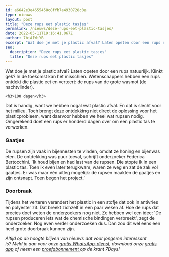 ```yaml
---
id: a6642e3e4655458c8ffb7a4930728c8a
type: nieuws
layout: post
title: "Deze rups eet plastic tasjes"
permalink: /nieuws/deze-rups-eet-plastic-tasjes/
date: 2022-05-11T19:16:41.067Z
author: 7biA1WiYB
excerpt: "Wat doe je met je plastic afval? Laten opeten door een rups natuurlijk. Klinkt gek? In de toekomst kan het misschien. Wetenschappers hebben een rups ontdekt die plastic eet en verteert: de rups van de grote wasmot (de nachtvlinder).  "
seo:
  description: "Deze rups eet plastic tasjes"
  title: "Deze rups eet plastic tasjes"
---
```

Wat doe je met je plastic afval? Laten opeten door een rups natuurlijk. Klinkt gek? In de toekomst kan het misschien. Wetenschappers hebben een rups ontdekt die plastic eet en verteert: de rups van de grote wasmot (de nachtvlinder).  

    <h3>100 dagen</h3>
<p>Dat is handig, want we hebben nogal wat plastic afval. En dat is slecht voor het milieu. Toch brengt deze ontdekking niet direct de oplossing voor het plasticprobleem, want daarvoor hebben we heel wat rupsen nodig. Omgerekend doet een rups er honderd dagen over om een plastic tas te verwerken.</p>
<h3>Gaatjes</h3>
<p>De rupsen zijn vaak in bijennesten te vinden, omdat ze honing en bijenwas eten. De ontdekking was puur toeval, schrijft onderzoeker Federica Bertocchini. ´Ik houd bijen en had last van de rupsen. Die stopte ik in een plastic tas. Toen ik even later terugkwam, waren ze weg en zat de zak vol gaatjes. Er was maar één uitleg mogelijk: de rupsen maakten de gaatjes en zijn ontsnapt. Toen begon het project.’</p>
<h3>Doorbraak</h3>
<p>Tijdens het verteren verandert het plastic in een stofje dat ook in antivries en polyester zit. Dat breekt zichzelf in een paar weken af. Hoe de rups dat precies doet weten de onderzoekers nog niet. Ze hebben wel een idee: 'De rupsen produceren iets wat de chemische bindingen verbreekt', zegt de onderzoeker. Nog even verder onderzoeken dus. Dan zou dit wel eens een heel grote doorbraak kunnen zijn. </p>
<p><em>Altijd op de hoogte blijven van nieuws dat voor jongeren interessant is? Meld je aan voor onze </em><a href="https://original.sevendays.nl/whatsapp"><em>gratis WhatsApp-dienst</em></a><em>, download onze </em><a href="https://original.sevendays.nl/app"><em>gratis app</em></a><em> of neem een </em><a href="https://abonneren.sevendays.nl/abonneren/abonnementen/ae/artikel"><em>proefabonnement </em></a><em>op de krant 7Days!</em> </p>  
